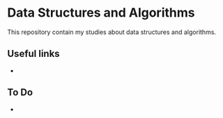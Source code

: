# Data Structures and Algorithms

This repository contain my studies about data structures and algorithms.

## Useful links

-

## To Do

- 